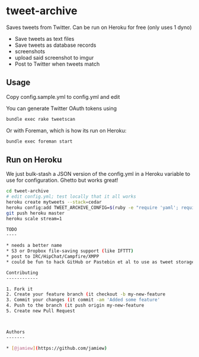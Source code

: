 tweet-archive
=============

Saves tweets from Twitter. Can be run on Heroku for free (only uses 1 dyno)

* Save tweets as text files
* Save tweets as database records
* screenshots
* upload said screenshot to imgur
* Post to Twitter when tweets match

Usage
-----

Copy config.sample.yml to config.yml and edit

You can generate Twitter OAuth tokens using

```bash
bundle exec rake tweetscan
```

Or with Foreman, which is how its run on Heroku:

```bash
bundle exec foreman start
```

Run on Heroku
-------------

We just bulk-stash a JSON version of the config.yml in a Heroku variable to use for configuration. Ghetto but works great!

```bash
cd tweet-archive
# edit config.yml; test locally that it all works
heroku create mytweets --stack=cedar
heroku config:add TWEET_ARCHIVE_CONFIG=$(ruby -e "require 'yaml'; require 'json'; puts YAML.load(File.open('config.yml').read).to_json")
git push heroku master
heroku scale stream=1

TODO
----

* needs a better name
* S3 or Dropbox file-saving support (like IFTTT)
* post to IRC/HipChat/Campfire/XMPP
* could be fun to hack GitHub or Pastebin et al to use as tweet storage engines

Contributing
------------

1. Fork it
2. Create your feature branch (it checkout -b my-new-feature
3. Commit your changes (it commit -am 'Added some feature'
4. Push to the branch (it push origin my-new-feature
5. Create new Pull Request



Authors
-------

* [@jamiew](https://github.com/jamiew)

